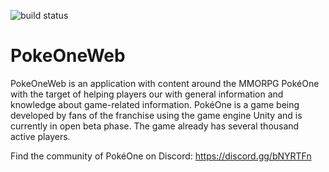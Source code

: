 ![build status](https://travis-ci.com/Finrod-Amandil/PokeOneWeb.svg?branch=master)
# PokeOneWeb

PokeOneWeb is an application with content around the MMORPG PokéOne with the target of helping players our with general information and knowledge about game-related information. PokéOne is a game being developed by fans of the franchise using the game engine Unity and is currently in open beta phase. The game already has several thousand active players.

Find the community of PokéOne on Discord: https://discord.gg/bNYRTFn

